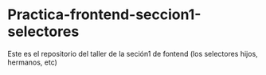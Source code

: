 # Practica-frontend-seccion1-selectores
Este es el repositorio del taller de la seción1 de fontend (los selectores hijos, hermanos, etc)
